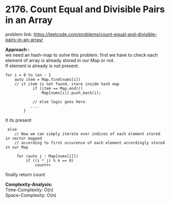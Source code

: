 # 2176. Count Equal and Divisible Pairs in an Array

problem link: https://leetcode.com/problems/count-equal-and-divisible-pairs-in-an-array/

**Approach :**<br>
we need an hash-map to solve this problem. first we have to check each element of array is already stored in our Map or not.<br>
If element is already is not present.<br>

```
for i = 0 to len - 1
    auto item = Map.find(nums[i])
    // it item is not found, store inside hash map
            if (item == Map.end())
                Map[nums[i]].push_back(i);

            // else logic goes here
           ....
        }
```

It its present<br>

```
 else
    // Now we can simply iterate over indices of each element stored in vector mapped
    // according to first occurence of each element accordingly stored in our Map

     for (auto j : Map[nums[i]])
         if ((i * j) % k == 0)
             count++

```

finally return count<br>

**Complexity-Analysis:**<br>
Time-Complexity: O(n)<br>
Space-Complexity: O(n)<br>

